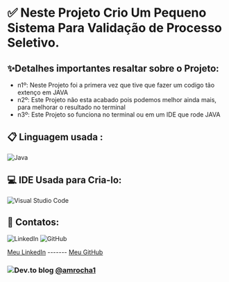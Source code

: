 # ✅ Neste Projeto Crio Um Pequeno Sistema Para Validação de Processo Seletivo.

## ✨Detalhes importantes resaltar sobre o Projeto: 
- n1º: Neste Projeto foi a primera vez que tive que fazer um codigo tão extenço em JAVA
- n2º: Este Projeto não esta acabado pois podemos melhor ainda mais, para melhorar o resultado no terminal
- n3º: Este Projeto so funciona no terminal ou em um IDE que rode JAVA

## 📋 Linguagem usada :
![Java](https://img.shields.io/badge/java-%23ED8B00.svg?style=for-the-badge&logo=openjdk&logoColor=white)
## 💻 IDE Usada para Cria-lo:
![Visual Studio Code](https://img.shields.io/badge/Visual%20Studio%20Code-0078d7.svg?style=for-the-badge&logo=visual-studio-code&logoColor=white)

## 💬  Contatos:
![LinkedIn](https://img.shields.io/badge/linkedin-%230077B5.svg?style=for-the-badge&logo=linkedin&logoColor=white) ![GitHub](https://img.shields.io/badge/github-%23121011.svg?style=for-the-badge&logo=github&logoColor=white)

[Meu LinkedIn](<www.linkedin.com/in/amrocha1>) -------  [Meu GitHub](<https://github.com/amrocha1>)

### ![Dev.to blog](https://img.shields.io/badge/dev.to-0A0A0A?style=for-the-badge&logo=dev.to&logoColor=white)  [@amrocha1](https://www.linkedin.com/in/amrocha1/)
